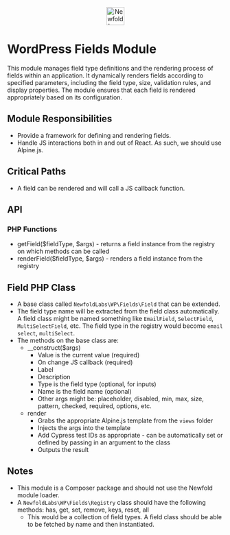 <div style="text-align: center;">
 <a href="https://newfold.com/" target="_blank">
  <img src="https://newfold.com/content/experience-fragments/newfold/site-header/master/_jcr_content/root/header/logo.coreimg.svg/1621395071423/newfold-digital.svg" alt="Newfold Logo" title="Newfold Digital" height="42" />
 </a>
</div>

# WordPress Fields Module

This module manages field type definitions and the rendering process of fields within an application. It dynamically renders fields according to specified parameters, including the field type, size, validation rules, and display properties. The module ensures that each field is rendered appropriately based on its configuration.

## Module Responsibilities
- Provide a framework for defining and rendering fields.
- Handle JS interactions both in and out of React. As such, we should use Alpine.js.

## Critical Paths
- A field can be rendered and will call a JS callback function.

## API

### PHP Functions
- getField($fieldType, $args) - returns a field instance from the registry on which methods can be called
- renderField($fieldType, $args) - renders a field instance from the registry

## Field PHP Class
- A base class called `NewfoldLabs\WP\Fields\Field` that can be extended.
- The field type name will be extracted from the field class automatically. A field class might be named something like `EmailField`, `SelectField`, `MultiSelectField`, etc. The field type in the registry would become `email` `select`, `multiSelect`.
- The methods on the base class are:
  - __construct($args)
    - Value is the current value (required)
    - On change JS callback (required)
    - Label
    - Description
    - Type is the field type (optional, for inputs)
    - Name is the field name (optional)
    - Other args might be: placeholder, disabled, min, max, size, pattern, checked, required, options, etc.
  - render
    - Grabs the appropriate Alpine.js template from the `views` folder
    - Injects the args into the template
    - Add Cypress test IDs as appropriate - can be automatically set or defined by passing in an argument to the class
    - Outputs the result

## Notes
- This module is a Composer package and should not use the Newfold module loader.
- A `NewfoldLabs\WP\Fields\Registry` class should have the following methods: has, get, set, remove, keys, reset, all
  - This would be a collection of field types. A field class should be able to be fetched by name and then instantiated.
